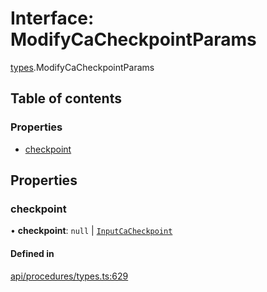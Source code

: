 # Interface: ModifyCaCheckpointParams

[types](../wiki/types).ModifyCaCheckpointParams

## Table of contents

### Properties

- [checkpoint](../wiki/types.ModifyCaCheckpointParams#checkpoint)

## Properties

### checkpoint

• **checkpoint**: ``null`` \| [`InputCaCheckpoint`](../wiki/api.entities.Asset.Checkpoints.types#inputcacheckpoint)

#### Defined in

[api/procedures/types.ts:629](https://github.com/PolymathNetwork/polymesh-sdk/blob/c6fe1be3/src/api/procedures/types.ts#L629)
